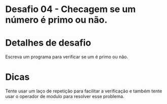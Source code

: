 # Desafio 04 - Checagem se um número é primo ou não.

# Detalhes de desafio
Escreva um programa para verificar se um é primo ou não.

# Dicas
Tente usar um laço de repetição para facilitar a verificação e também tente usar o operador de modulo para resolver esse problema.


